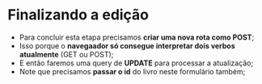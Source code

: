 # Finalizando a edição

- Para concluir esta etapa precisamos **criar uma nova rota como POST**;
- Isso porque o **navegaador só consegue interpretar dois verbos atualmente** (GET ou POST);
- E então faremos uma query de **UPDATE** para processar a atualização;
- Note que precisamos **passar o id** do livro neste formulário também;
